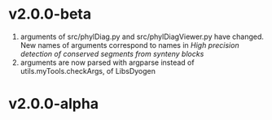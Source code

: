 # v2.0.0-beta
1. arguments of src/phylDiag.py and src/phylDiagViewer.py have changed. New names of arguments correspond to names in *High precision detection of conserved segments from synteny blocks*
2. arguments are now parsed with argparse instead of utils.myTools.checkArgs, of LibsDyogen

# v2.0.0-alpha
